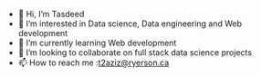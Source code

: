 - 👋 Hi, I’m Tasdeed
- 👀 I’m interested in Data science, Data engineering and Web development
- 🌱 I’m currently learning Web development
- 💞️ I’m looking to collaborate on full stack data science projects
- 📫 How to reach me :t2aziz@ryerson.ca

<!---
TAA-DSA/TAA-DSA is a ✨ special ✨ repository because its `README.md` (this file) appears on your GitHub profile.
You can click the Preview link to take a look at your changes.
--->

